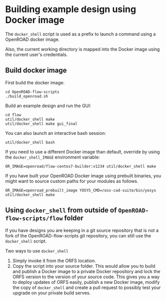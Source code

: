 Building example design using Docker image
==========================================

The `docker_shell` script is used as a prefix to launch a command using a OpenROAD docker image.

Also, the current working directory is mapped into the Docker image using the current user's credentials.

Build docker image
------------------

First build the docker image:

```
cd OpenROAD-flow-scripts
./build_openroad.sh
```

Build an example design and run the GUI:

```
cd flow
util/docker_shell make
util/docker_shell make gui_final
```

You can also launch an interactive bash session:

```
util/docker_shell bash
```

If you need to use a different Docker image than default, override by using the `docker_shell_IMAGE`
environment variable:

```
OR_IMAGE=openroad/flow-centos7-builder:v1234 util/docker_shell make
```

If you have built your OpenROAD Docker image using prebuilt binaries, 
you might want to source custom paths for your modules as follows.

```
OR_IMAGE=openroad_prebuilt_image YOSYS_CMD=/oss-cad-suite/bin/yosys util/docker_shell make
```

Using `docker_shell` from outside of `OpenROAD-flow-scripts/flow` folder
------------------------------------------------------------------------

If you have designs you are keeping in a git source repository that is not
a fork of the OpenROAD-flow-scripts git repository, you can still use
the `docker_shell` script.

Two ways to use `docker_shell`

1. Simply invoke it from the ORFS location.
2. Copy the script into your source folder. This would allow you
   to build and publish a Docker image to a private Docker repository
   and lock the ORFS version to the version of your source code. This
   gives you a way to deploy updates of ORFS
   easily, publish a new Docker image, modify the copy of `docker_shell`
   and create a pull request to possibly test your upgrade on your private
   build serves.

